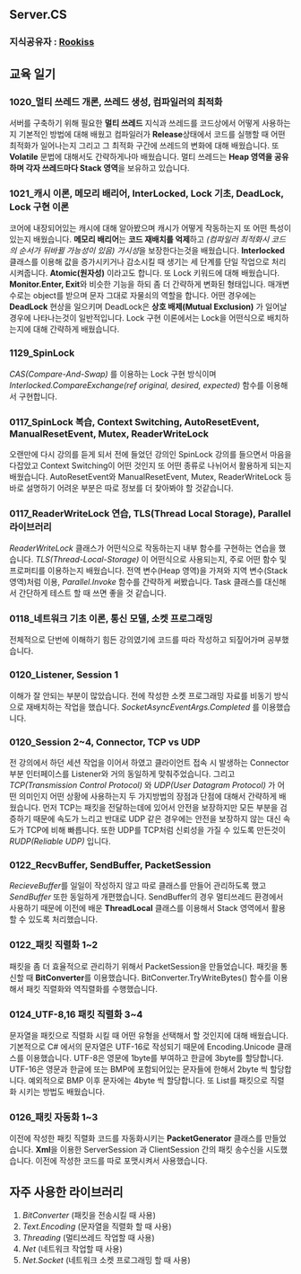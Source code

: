 ## Server.CS
### 지식공유자 : [Rookiss](https://www.inflearn.com/instructors/230375/courses)
## 교육 일기 
### 1020_멀티 쓰레드 개론, 쓰레드 생성, 컴파일러의 최적화
서버를 구축하기 위해 필요한 **멀티 쓰레드** 지식과 쓰레드를 코드상에서 어떻게 사용하는지 기본적인 방법에 대해 배웠고 컴파일러가 **Release**상태에서 코드를 실행할 때 어떤 최적화가 일어나는지 그리고 그 최적화 구간에 쓰레드의 변화에 대해 배웠습니다. 또 **Volatile** 문법에 대해서도 간략하게나마 배웠습니다. 멀티 쓰레드는 **Heap 영역을 공유하며 각자 쓰레드마다 Stack 영역**을 보유하고 있습니다.
### 1021_캐시 이론, 메모리 배리어, InterLocked, Lock 기초, DeadLock, Lock 구현 이론
코어에 내장되어있는 캐시에 대해 알아봤으며 캐시가 어떻게 작동하는지 또 어떤 특성이 있는지 배웠습니다. **메모리 배리어**는 **코드 재배치를 억제**하고 *(컴파일러 최적화시 코드의 순서가 뒤바뀔 가능성이 있음)* *가시성*을 보장한다는것을 배웠습니다. **Interlocked** 클래스를 이용해 값을 증가시키거나 감소시킬 때 생기는 세 단계를 단일 작업으로 처리시켜줍니다. **Atomic(원자성)** 이라고도 합니다. 또 Lock 키워드에 대해 배웠습니다. **Monitor.Enter, Exit**와 비슷한 기능을 하되 좀 더 간략하게 변화된 형태입니다. 매개변수로는 object를 받으며 문자 그대로 자물쇠의 역할을 합니다. 어떤 경우에는 **DeadLock** 현상을 일으키며 DeadLock은 **상호 배제(Mutual Exclusion)** 가 일어날 경우에 나타나는것이 일반적입니다. Lock 구현 이론에서는 Lock을 어떤식으로 배치하는지에 대해 간략하게 배웠습니다. 
### 1129_SpinLock
*CAS(Compare-And-Swap)* 를 이용하는 Lock 구현 방식이며 *Interlocked.CompareExchange(ref original, desired, expected)* 함수를 이용해서 구현합니다.  
### 0117_SpinLock 복습, Context Switching, AutoResetEvent, ManualResetEvent, Mutex, ReaderWriteLock
오랜만에 다시 강의를 듣게 되서 전에 들었던 강의인 SpinLock 강의를 들으면서 마음을 다잡았고 Context Switching이 어떤 것인지 또 어떤 종류로 나뉘어서 활용하게 되는지 배웠습니다. AutoResetEvent와 ManualResetEvent, Mutex, ReaderWriteLock 등 바로 설명하기 어려운 부분은 따로 정보를 더 찾아봐야 할 것같습니다.	
### 0117_ReaderWriteLock 연습, TLS(Thread Local Storage), Parallel 라이브러리
*ReaderWriteLock* 클래스가 어떤식으로 작동하는지 내부 함수를 구현하는 연습을 했습니다. *TLS(Thread-Local-Storage)* 이 어떤식으로 사용되는지, 주로 어떤 함수 및 프로퍼티를 이용하는지 배웠습니다. 전역 변수(Heap 영역)을 가져와 지역 변수(Stack 영역)처럼 이용, *Parallel.Invoke* 함수를 간략하게 써봤습니다. Task 클래스를 대신해서 간단하게 테스트 할 때 쓰면 좋을 것 같습니다. 
### 0118_네트워크 기초 이론, 통신 모델, 소켓 프로그래밍  
전체적으로 단번에 이해하기 힘든 강의였기에 코드를 따라 작성하고 되짚어가며 공부했습니다. 
### 0120_Listener, Session 1  
이해가 잘 안되는 부분이 많았습니다. 전에 작성한 소켓 프로그래밍 자료를 비동기 방식으로 재배치하는 작업을 했습니다. *SocketAsyncEventArgs.Completed* 를 이용했습니다.
### 0120_Session 2~4, Connector, TCP vs UDP 
전 강의에서 하던 세션 작업을 이어서 하였고 클라이언트 접속 시 발생하는 Connector 부분 인터페이스를 Listener와 거의 동일하게 맞춰주었습니다. 그리고 *TCP(Transmission Control Protocol)* 와 *UDP(User Datagram Protocol)* 가 어떤 의미인지 어떤 상황에 사용하는지 두 가지방법의 장점과 단점에 대해서 간략하게 배웠습니다. 먼저 TCP는 패킷을 전달하는데에 있어서 안전을 보장하지만 모든 부분을 검증하기 때문에 속도가 느리고 반대로 UDP 같은 경우에는 안전을 보장하지 않는 대신 속도가 TCP에 비해 빠릅니다. 또한 UDP를 TCP처럼 신뢰성을 가질 수 있도록 만든것이 *RUDP(Reliable UDP)* 입니다.  
### 0122_RecvBuffer, SendBuffer, PacketSession  
*RecieveBuffer*를 일일이 작성하지 않고 따로 클래스를 만들어 관리하도록 했고 *SendBuffer* 또한 동일하게 개편했습니다. SendBuffer의 경우 멀티쓰레드 환경에서 사용하기 때문에 이전에 배운 **ThreadLocal** 클래스를 이용해서 Stack 영역에서 활용할 수 있도록 처리했습니다. 
### 0122_패킷 직렬화 1~2 
패킷을 좀 더 효율적으로 관리하기 위해서 PacketSession을 만들었습니다. 패킷을 통신할 때 **BitConverter**를 이용했습니다. BitConverter.TryWriteBytes() 함수를 이용해서 패킷 직렬화와 역직렬화를 수행했습니다. 
### 0124_UTF-8,16 패킷 직렬화 3~4
문자열을 패킷으로 직렬화 시킬 때 어떤 유형을 선택해서 할 것인지에 대해 배웠습니다. 기본적으로 C# 에서의 문자열은 UTF-16로 작성되기 때문에 Encoding.Unicode 클래스를 이용했습니다. UTF-8은 영문에 1byte를 부여하고 한글에 3byte를 할당합니다. UTF-16은 영문과 한글에 또는 BMP에 포함되어있는 문자들에 한해서 2byte 씩 할당합니다. 예외적으로 BMP 이후 문자에는 4byte 씩 할당합니다. 또 List를 패킷으로 직렬화 시키는 방법도 배웠습니다. 
### 0126_패킷 자동화 1~3
이전에 작성한 패킷 직렬화 코드를 자동화시키는 **PacketGenerator** 클래스를 만들었습니다. **Xml**을 이용한 ServerSession 과 ClientSession 간의 패킷 송수신을 시도했습니다. 이전에 작성한 코드를 따로 포맷시켜서 사용했습니다.

## 자주 사용한 라이브러리
1) *BitConverter* (패킷을 전송시킬 때 사용) 
2) *Text.Encoding* (문자열을 직렬화 할 때 사용)  
3) *Threading* (멀티쓰레드 작업할 때 사용)
4) *Net* (네트워크 작업할 때 사용)  
5) *Net.Socket* (네트워크 소켓 프로그래밍 할 때 사용)  
